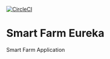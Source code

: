 [![CircleCI](https://dl.circleci.com/status-badge/img/gh/SmartFarmProject/smart-farm-eureka/tree/main.svg?style=svg)](https://dl.circleci.com/status-badge/redirect/gh/SmartFarmProject/smart-farm-eureka/tree/main)
# Smart Farm Eureka

Smart Farm Application
